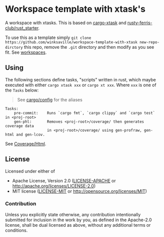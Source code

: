 # Workspace template with xtask's

A workspace with xtasks. This is based on [cargo-xtask](https://github.com/matklad/cargo-xtask)
and [rusty-ferris-club/rust_starter](https://github.com/rusty-ferris-club/rust-starter).

To use this as a template simply `git clone https://github.com/winksaville/workspace-template-with-xtask new-repo-dirctory`
this repo, remove the `.git` directory and then modify as you see fit.
See [workspaces](https://doc.rust-lang.org/cargo/reference/workspaces.html).

## Using

The following sections define tasks, "scripts" written in rust,
which maybe executed with either `cargo xtask xxx` or `cargo xt xxx`.
Where `xxx` is one of the `Tasks` below:

> See [cargo/config](.cargo/config) for the aliases

```
Tasks:
    pre-commit:    Runs `cargo fmt`, `cargo clippy` and `cargo test` in <proj-root>
    gen-phl:       Removes <proj-root>/coverage/ then generates coverage data
                   in <proj-root>/coverage/ using gen-profraw, gen-html and gen-lcov.
```

See [Coverage/Html](coverage/html).

## License

Licensed under either of

- Apache License, Version 2.0 ([LICENSE-APACHE](LICENSE-APACHE) or http://apache.org/licenses/LICENSE-2.0)
- MIT license ([LICENSE-MIT](LICENSE-MIT) or http://opensource.org/licenses/MIT)

### Contribution

Unless you explicitly state otherwise, any contribution intentionally submitted
for inclusion in the work by you, as defined in the Apache-2.0 license, shall
be dual licensed as above, without any additional terms or conditions.

